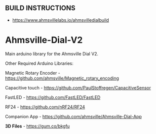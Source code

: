 ## BUILD INSTRUCTIONS
 - https://www.ahmsvillelabs.io/ahmsvilledialbuild

# Ahmsville-Dial-V2
Main arduino library for the Ahmsville Dial V2.

Other Required Arduino Libraries:

Magnetic Rotary Encoder - https://github.com/ahmsville/Magnetic_rotary_encoding

Capacitive touch - https://github.com/PaulStoffregen/CapacitiveSensor

FastLED - https://github.com/FastLED/FastLED

RF24 - https://github.com/nRF24/RF24


Companion App - https://github.com/ahmsville/Ahmsville-Dial-App

**3D Files** - https://gum.co/bkgfu
